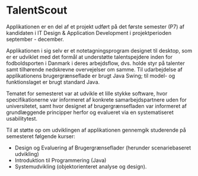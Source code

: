 # TalentScout

Applikationen er en del af et projekt udført på det første semester (P7) af kandidaten i IT Design & Application Development i projektperioden september - december.

Applikationen i sig selv er et notetagningsprogram designet til desktop, som er er udviklet med det formål at understøtte talentspejdere inden for fodboldsporten i Danmark i deres arbejdsflow, dvs. holde styr på talenter samt tilhørende nedskrevne overvejelser om samme. Til udarbejdelse af applikationens brugergrænseflade er brugt Java Swing; til model- og funktionslaget er brugt standard Java.

Tematet for semesteret var at udvikle et lille stykke software, hvor specifikationerne var informeret af konkrete samarbejdspartnere uden for universitetet, samt hvor designet af brugergrænsefladen var informeret af grundlæggende principper herfor og evalueret via en systematiseret usabilitytest.

Til at støtte op om udviklingen af applikationen gennemgik studerende på semesteret følgende kurser:

- Design og Evaluering af Brugergrænseflader (herunder scenariebaseret udvikling)
- Introduktion til Programmering (Java)
- Systemudvikling (objektorienteret analyse og design).
